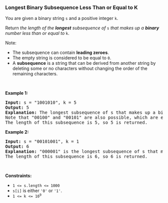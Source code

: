 
<h3>Longest Binary Subsequence Less Than or Equal to K</h3>
<div><p>You are given a binary string <code>s</code> and a positive integer <code>k</code>.</p>
<p>Return <em>the length of the <strong>longest</strong> subsequence of </em><code>s</code><em> that makes up a <strong>binary</strong> number less than or equal to</em> <code>k</code>.</p>
<p>Note:</p>
<ul>
<li>The subsequence can contain <strong>leading zeroes</strong>.</li>
<li>The empty string is considered to be equal to <code>0</code>.</li>
<li>A <strong>subsequence</strong> is a string that can be derived from another string by deleting some or no characters without changing the order of the remaining characters.</li>
</ul>
<p> </p>
<p><strong>Example 1:</strong></p>
<pre><strong>Input:</strong> s = "1001010", k = 5
<strong>Output:</strong> 5
<strong>Explanation:</strong> The longest subsequence of s that makes up a binary number less than or equal to 5 is "00010", as this number is equal to 2 in decimal.
Note that "00100" and "00101" are also possible, which are equal to 4 and 5 in decimal, respectively.
The length of this subsequence is 5, so 5 is returned.
</pre>
<p><strong>Example 2:</strong></p>
<pre><strong>Input:</strong> s = "00101001", k = 1
<strong>Output:</strong> 6
<strong>Explanation:</strong> "000001" is the longest subsequence of s that makes up a binary number less than or equal to 1, as this number is equal to 1 in decimal.
The length of this subsequence is 6, so 6 is returned.
</pre>
<p> </p>
<p><strong>Constraints:</strong></p>
<ul>
<li><code>1 &lt;= s.length &lt;= 1000</code></li>
<li><code>s[i]</code> is either <code>'0'</code> or <code>'1'</code>.</li>
<li><code>1 &lt;= k &lt;= 10<sup>9</sup></code></li>
</ul>
</div>
